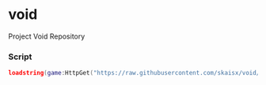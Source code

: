 # void
Project Void Repository

### Script
```lua
loadstring(game:HttpGet("https://raw.githubusercontent.com/skaisx/void/main/loader.lua", true))()
```
